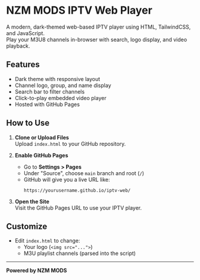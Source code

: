 # NZM MODS IPTV Web Player

A modern, dark-themed web-based IPTV player using HTML, TailwindCSS, and JavaScript.  
Play your M3U8 channels in-browser with search, logo display, and video playback.

## Features

- Dark theme with responsive layout
- Channel logo, group, and name display
- Search bar to filter channels
- Click-to-play embedded video player
- Hosted with GitHub Pages

## How to Use

1. **Clone or Upload Files**  
   Upload `index.html` to your GitHub repository.

2. **Enable GitHub Pages**  
   - Go to **Settings > Pages**
   - Under "Source", choose `main` branch and root (`/`)
   - GitHub will give you a live URL like:
     ```
     https://yourusername.github.io/iptv-web/
     ```

3. **Open the Site**  
   Visit the GitHub Pages URL to use your IPTV player.

## Customize

- Edit `index.html` to change:
  - Your logo (`<img src="...">`)
  - M3U playlist channels (parsed into the script)

---

**Powered by
NZM MODS**
